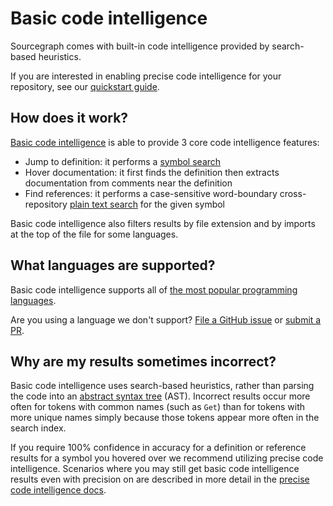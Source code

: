 # Basic code intelligence

Sourcegraph comes with built-in code intelligence provided by search-based heuristics.

If you are interested in enabling precise code intelligence for your repository, see our [quickstart guide](./lsif_quickstart.md).

## How does it work?

[Basic code intelligence](https://github.com/sourcegraph/sourcegraph-basic-code-intel) is able to provide 3 core code intelligence features:

- Jump to definition: it performs a [symbol search](../code_search/index.md#symbol-search)
- Hover documentation: it first finds the definition then extracts documentation from comments near the definition
- Find references: it performs a case-sensitive word-boundary cross-repository [plain text search](../code_search/index.md#powerful-flexible-queries) for the given symbol

Basic code intelligence also filters results by file extension and by imports at the top of the file for some languages.

## What languages are supported?

Basic code intelligence supports all of [the most popular programming languages](https://sourcegraph.com/extensions?query=category%3A%22Programming+languages%22).

Are you using a language we don't support? [File a GitHub issue](https://github.com/sourcegraph/sourcegraph/issues/new/choose) or [submit a PR](https://github.com/sourcegraph/sourcegraph-basic-code-intel#adding-a-new-sourcegraphsourcegraph-lang-extension).

## Why are my results sometimes incorrect?

Basic code intelligence uses search-based heuristics, rather than parsing the code into an [abstract syntax tree](https://en.wikipedia.org/wiki/Abstract_syntax_tree) (AST). Incorrect results occur more often for tokens with common names (such as `Get`) than for tokens with more unique names simply because those tokens appear more often in the search index.

If you require 100% confidence in accuracy for a definition or reference results for a symbol you hovered over we recommend utilizing precise code intelligence. Scenarios where you may still get basic code intelligence results even with precision on are described in more detail in the [precise code intelligence docs](./precise_code_intelligence.md).
